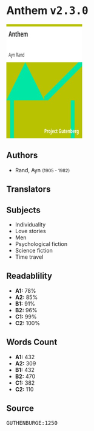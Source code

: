 # Anthem <kbd>v2.3.0</kbd>

![](./cover.medium.jpg "")

## Authors


 - Rand, Ayn <small>(1905 - 1982)</small>

## Translators



## Subjects


 - Individuality
 - Love stories
 - Men
 - Psychological fiction
 - Science fiction
 - Time travel

## Readablility


 - **A1:** 78%
 - **A2:** 85%
 - **B1:** 91%
 - **B2:** 96%
 - **C1:** 99%
 - **C2:** 100%

## Words Count


 - **A1:** 432
 - **A2:** 309
 - **B1:** 432
 - **B2:** 470
 - **C1:** 382
 - **C2:** 110

## Source


<kbd>GUTHENBURGE:1250</kbd>
